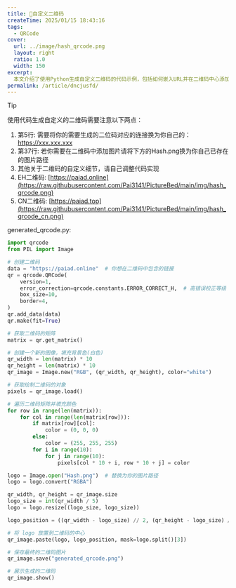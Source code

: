 ```yaml
---
title: 🌻自定义二维码
createTime: 2025/01/15 18:43:16
tags:
  - QRCode
cover:
  url: ../image/hash_qrcode.png
  layout: right
  ratio: 1.0
  width: 150
excerpt:
  本文介绍了使用Python生成自定义二维码的代码示例，包括如何嵌入URL并在二维码中心添加logo。通过调整二维码的参数，如错误校正级别、尺寸等，生成带有自定义图像的二维码，并保存显示生成的图片。 
permalink: /article/dncjusfd/
---
```

>[!tip]
> 使用代码生成自定义的二维码需要注意以下两点：
> 1. 第5行: 需要将你的需要生成的二位码对应的连接换为你自己的：https://xxx.xxx.xxx
> 2. 第37行: 若你需要在二维码中添加图片请将下方的Hash.png换为你自己已存在的图片路径
> 3. 其他关于二维码的自定义细节，请自己调整代码实现
> 4. EH二维码:   [https://paiad.online](https://raw.githubusercontent.com/Pai3141/PictureBed/main/img/hash_qrcode.png)
> 5. CN二维码:   [https://paiad.top](https://raw.githubusercontent.com/Pai3141/PictureBed/main/img/hash_qrcode_cn.png)



generated_qrcode.py:
```python
import qrcode
from PIL import Image

# 创建二维码
data = "https://paiad.online"  # 你想在二维码中包含的链接
qr = qrcode.QRCode(
    version=1, 
    error_correction=qrcode.constants.ERROR_CORRECT_H,  # 高错误校正等级
    box_size=10, 
    border=4,
)
qr.add_data(data)
qr.make(fit=True)

# 获取二维码的矩阵
matrix = qr.get_matrix()

# 创建一个新的图像，填充背景色(白色)
qr_width = len(matrix) * 10
qr_height = len(matrix) * 10
qr_image = Image.new("RGB", (qr_width, qr_height), color="white")

# 获取绘制二维码的对象
pixels = qr_image.load()

# 遍历二维码矩阵并填充颜色
for row in range(len(matrix)):
    for col in range(len(matrix[row])):
        if matrix[row][col]:
            color = (0, 0, 0)
        else:
            color = (255, 255, 255)
        for i in range(10):
            for j in range(10):
                pixels[col * 10 + i, row * 10 + j] = color

logo = Image.open("Hash.png")  # 替换为你的图片路径
logo = logo.convert("RGBA")

qr_width, qr_height = qr_image.size
logo_size = int(qr_width / 5)
logo = logo.resize((logo_size, logo_size))

logo_position = ((qr_width - logo_size) // 2, (qr_height - logo_size) // 2)

# 将 logo 放置到二维码的中心
qr_image.paste(logo, logo_position, mask=logo.split()[3])

# 保存最终的二维码图片
qr_image.save("generated_qrcode.png")

# 展示生成的二维码
qr_image.show()

```